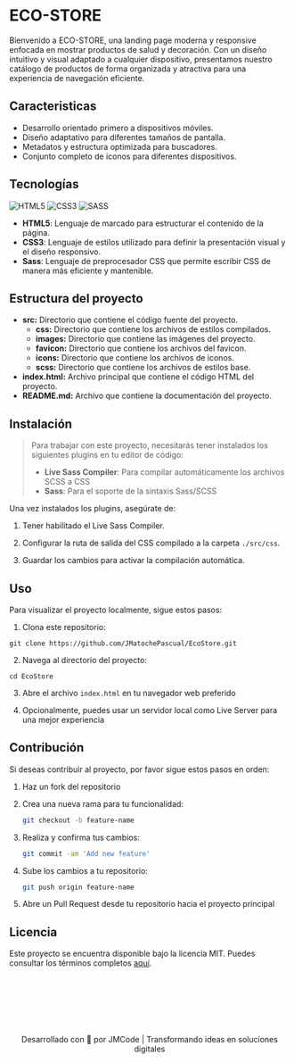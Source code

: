# ECO-STORE

Bienvenido a ECO-STORE, una landing page moderna y responsive enfocada en mostrar productos de salud y decoración. Con un diseño intuitivo y visual adaptado a cualquier dispositivo, presentamos nuestro catálogo de productos de forma organizada y atractiva para una experiencia de navegación eficiente.

## Caracteristicas

- Desarrollo orientado primero a dispositivos móviles.
- Diseño adaptativo para diferentes tamaños de pantalla.
- Metadatos y estructura optimizada para buscadores.
- Conjunto completo de iconos para diferentes dispositivos.

## Tecnologías

![HTML5](https://img.shields.io/badge/html5-%23E34F26.svg?style=for-the-badge&logo=html5&logoColor=white)
![CSS3](https://img.shields.io/badge/css3-%231572B6.svg?style=for-the-badge&logo=css3&logoColor=white)
![SASS](https://img.shields.io/badge/SASS-hotpink.svg?style=for-the-badge&logo=SASS&logoColor=white)

- **HTML5**: Lenguaje de marcado para estructurar el contenido de la página.
- **CSS3**: Lenguaje de estilos utilizado para definir la presentación visual y el diseño responsivo.
- **Sass**: Lenguaje de preprocesador CSS que permite escribir CSS de manera más eficiente y mantenible.

## Estructura del proyecto

- **src:** Directorio que contiene el código fuente del proyecto.
  - **css:** Directorio que contiene los archivos de estilos compilados.
  - **images:** Directorio que contiene las imágenes del proyecto.
  - **favicon:** Directorio que contiene los archivos del favicon.
  - **icons:** Directorio que contiene los archivos de iconos.
  - **scss:** Directorio que contiene los archivos de estilos base.
- **index.html:** Archivo principal que contiene el código HTML del proyecto.
- **README.md:** Archivo que contiene la documentación del proyecto.

## Instalación

> Para trabajar con este proyecto, necesitarás tener instalados los siguientes plugins en tu editor de código:
>
> - **Live Sass Compiler**: Para compilar automáticamente los archivos SCSS a CSS
> - **Sass**: Para el soporte de la sintaxis Sass/SCSS

Una vez instalados los plugins, asegúrate de:

1. Tener habilitado el Live Sass Compiler.

2. Configurar la ruta de salida del CSS compilado a la carpeta `./src/css`.

3. Guardar los cambios para activar la compilación automática.

## Uso

Para visualizar el proyecto localmente, sigue estos pasos:

1. Clona este repositorio:

```
git clone https://github.com/JMatochePascual/EcoStore.git
```

2. Navega al directorio del proyecto:

```
cd EcoStore
```

3. Abre el archivo `index.html` en tu navegador web preferido

4. Opcionalmente, puedes usar un servidor local como Live Server para una mejor experiencia

## Contribución

Si deseas contribuir al proyecto, por favor sigue estos pasos en orden:

1. Haz un fork del repositorio

2. Crea una nueva rama para tu funcionalidad:
   ```bash
   git checkout -b feature-name
   ```
3. Realiza y confirma tus cambios:
   ```bash
   git commit -am 'Add new feature'
   ```
4. Sube los cambios a tu repositorio:
   ```bash
   git push origin feature-name
   ```
5. Abre un Pull Request desde tu repositorio hacia el proyecto principal

## Licencia

Este proyecto se encuentra disponible bajo la licencia MIT. Puedes consultar los términos completos [aquí](https://opensource.org/licenses/MIT).

<p align="center" style="margin-top: 120px;">Desarrollado con 🤍 por JMCode | Transformando ideas en soluciones digitales</p>

